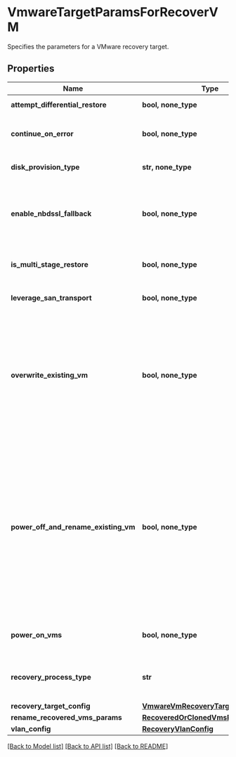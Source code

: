 # VmwareTargetParamsForRecoverVM

Specifies the parameters for a VMware recovery target.

## Properties
Name | Type | Description | Notes
------------ | ------------- | ------------- | -------------
**attempt_differential_restore** | **bool, none_type** | Specifies whether to attempt differential restore. | [optional] 
**continue_on_error** | **bool, none_type** | Specifies whether to continue recovering other vms if one of vms failed to recover. Default value is false. | [optional] 
**disk_provision_type** | **str, none_type** | Specifies the Virtual Disk Provisioning Policies for Vmware VM | [optional] 
**enable_nbdssl_fallback** | **bool, none_type** | If this field is set to true and SAN transport recovery fails, then recovery will fallback to use NBDSSL transport. This field only applies if &#39;leverageSanTransport&#39; is set to true. | [optional] 
**is_multi_stage_restore** | **bool, none_type** | Specifies whether this is a multistage restore which is used for migration/hot-standby purpose. | [optional] 
**leverage_san_transport** | **bool, none_type** | Specifies whether to enable SAN transport for copy recovery or not | [optional] 
**overwrite_existing_vm** | **bool, none_type** | Specifies whether to overwrite the VM at the target location. This is a data destructive operation and if this is selected, the original VM may no longer be accessible. This option is only applicable if renameRecoveredVmParams is null and powerOffAndRenameExistingVm is false. This option is not supported for vApp or vApp template recoveries. Default value is false. | [optional] 
**power_off_and_rename_existing_vm** | **bool, none_type** | Specifies whether to power off and mark the VM at the target location as deprecated. As an example, &lt;vm_name&gt; will be renamed to deprecated::&lt;vm_name&gt;, and a new VM with the name &lt;vm_name&gt; in place of the now deprecated VM. Both deprecated::&lt;vm_name&gt; and &lt;vm_name&gt; will exist on the primary, but the corresponding protection job will only backup &lt;vm_name&gt; on its next run. Only applicable if renameRecoveredVmParams is null and overwriteExistingVm is false. This option is not supported for vApp or vApp template recoveries. Default value is false. | [optional] 
**power_on_vms** | **bool, none_type** | Specifies whether to power on vms after recovery. If not specified, or false, recovered vms will be in powered off state. | [optional] 
**recovery_process_type** | **str** | Specifies type of Recovery Process to be used. InstantRecovery/CopyRecovery etc... Default value is InstantRecovery. | [optional] 
**recovery_target_config** | [**VmwareVmRecoveryTargetConfig**](VmwareVmRecoveryTargetConfig.md) |  | [optional] 
**rename_recovered_vms_params** | [**RecoveredOrClonedVmsRenameConfig**](RecoveredOrClonedVmsRenameConfig.md) |  | [optional] 
**vlan_config** | [**RecoveryVlanConfig**](RecoveryVlanConfig.md) |  | [optional] 

[[Back to Model list]](../README.md#documentation-for-models) [[Back to API list]](../README.md#documentation-for-api-endpoints) [[Back to README]](../README.md)


